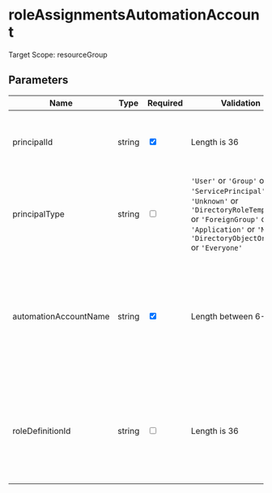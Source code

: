 ﻿# roleAssignmentsAutomationAccount

Target Scope: resourceGroup

## Parameters
| Name | Type | Required | Validation | Default value | Description |
| -- |  -- | -- | -- | -- | -- |
| principalId | string | <input type="checkbox" checked> | Length is 36 | <pre></pre> | The AAD Object ID of the pricipal you want to assign the role to. |
| principalType | string | <input type="checkbox"> | `'User'` or `'Group'` or `'ServicePrincipal'` or `'Unknown'` or `'DirectoryRoleTemplate'` or `'ForeignGroup'` or `'Application'` or `'MSI'` or `'DirectoryObjectOrGroup'` or `'Everyone'` | <pre>'ServicePrincipal'</pre> | The type of principal you want to assign the role to. |
| automationAccountName | string | <input type="checkbox" checked> | Length between 6-50 | <pre></pre> | The name of the Azure Automation Account to assign the permissions on. This Automation Account should already be existing. |
| roleDefinitionId | string | <input type="checkbox"> | Length is 36 | <pre>'d3881f73-407a-4167-8283-e981cbba0404'</pre> | The roledefinition ID you want to assign. This defaults to the Automation Account Operator Role. |
